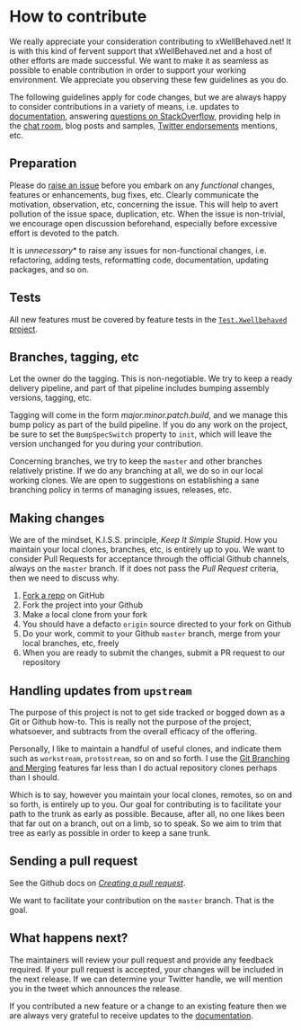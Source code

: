 # How to contribute

We really appreciate your consideration contributing to xWellBehaved.net! It is with this kind of fervent support that xWellBehaved.net and a host of other efforts are made successful. We want to make it as seamless as possible to enable contribution in order to support your working environment. We appreciate you observing these few guidelines as you do.

The following guidelines apply for code changes, but we are always happy to consider contributions in a variety of means, i.e. updates to [documentation](https://github.com/mwpowellhtx/xwellbehaved.net/wiki), answering [questions on StackOverflow](https://stackoverflow.com/search?q=xwellbehaved.net), providing help in the [chat room](https://gitter.im/mwpowellhtx/xwellbehaved.net/), blog posts and samples, [Twitter endorsements](https://twitter.com) mentions, etc.

## Preparation

Please do [raise an issue](https://github.com/mwpowellhtx/xwellbehaved.net/issues) before you embark on any *functional* changes, features or enhancements, bug fixes, etc. Clearly communicate the motivation, observation, etc, concerning the issue. This will help to avert pollution of the issue space, duplication, etc. When the issue is non-trivial, we encourage open discussion beforehand, especially before excessive effort is devoted to the patch.

It is *unnecessary** to raise any issues for non-functional changes, i.e. refactoring, adding tests, reformatting code, documentation, updating packages, and so on.

## Tests

All new features must be covered by feature tests in the [`Test.Xwellbehaved` project](https://github.com/mwpowellhtx/xwellbehaved.net/tree/master/src/Test.Xwellbehaved).

## Branches, tagging, etc

Let the owner do the tagging. This is non-negotiable. We try to keep a ready delivery pipeline, and part of that pipeline includes bumping assembly versions, tagging, etc.

Tagging will come in the form *major.minor.patch.build*, and we manage this bump policy as part of the build pipeline. If you do any work on the project, be sure to set the `BumpSpecSwitch` property to `init`, which will leave the version unchanged for you during your contribution.

Concerning branches, we try to keep the `master` and other branches relatively pristine. If we do any branching at all, we do so in our local working clones. We are open to suggestions on establishing a sane branching policy in terms of managing issues, releases, etc.

## Making changes

We are of the mindset, K.I.S.S. principle, *Keep It Simple Stupid*. How you maintain your local clones, branches, etc, is entirely up to you. We want to consider Pull Requests for acceptance through the official Github channels, always on the `master` branch. If it does not pass the *Pull Request* criteria, then we need to discuss why.

1. [Fork a repo](https://docs.github.com/en/github/getting-started-with-github/fork-a-repo) on GitHub
1. Fork the project into your Github
1. Make a local clone from your fork
1. You should have a defacto `origin` source directed to your fork on Github
1. Do your work, commit to your Github `master` branch, merge from your local branches, etc, freely
1. When you are ready to submit the changes, submit a PR request to our repository

## Handling updates from `upstream`

The purpose of this project is not to get side tracked or bogged down as a Git or Github how-to. This is really not the purpose of the project, whatsoever, and subtracts from the overall efficacy of the offering.

Personally, I like to maintain a handful of useful clones, and indicate them such as `workstream`, `protostream`, so on and so forth. I use the [Git Branching and Merging](https://git-scm.com/book/en/v2/Git-Branching-Basic-Branching-and-Merging) features far less than I do actual repository clones perhaps than I should.

Which is to say, however you maintain your local clones, remotes, so on and so forth, is entirely up to you. Our goal for contributing is to facilitate your path to the trunk as early as possible. Because, after all, no one likes been that far out on a branch, out on a limb, so to speak. So we aim to trim that tree as early as possible in order to keep a sane trunk.

## Sending a pull request

See the Github docs on [*Creating a pull request*](https://docs.github.com/en/github/collaborating-with-issues-and-pull-requests/creating-a-pull-request).

We want to facilitate your contribution on the `master` branch. That is the goal.

## What happens next?

The maintainers will review your pull request and provide any feedback required. If your pull request is accepted, your changes will be included in the next release. If we can determine your Twitter handle, we will mention you in the tweet which announces the release.

If you contributed a new feature or a change to an existing feature then we are always very grateful to receive updates to the [documentation](https://github.com/mwpowellhtx/xwellbehaved.net/wiki).
